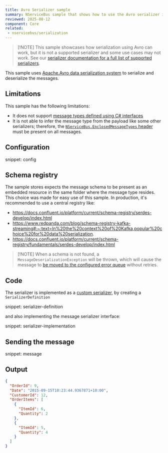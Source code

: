 ```yaml
---
title: Avro Serializer sample
summary: NServiceBus sample that shows how to use the Avro serializer in an endpoint
reviewed: 2025-08-12
component: Core
related:
 - nservicebus/serialization
---
```


> [!NOTE] This sample showcases how serialization using Avro can work, but it is not a supported serializer and some use cases may not work. See our [serializer documentation for a full list of supported serializers](/nservicebus/serialization/#supported-serializers).

This sample uses [Apache.Avro data serialization system](https://www.nuget.org/packages/apache.avro) to serialize and deserialize the messages.

## Limitations

This sample has the following limitations:

- It does not support [message types defined using C# interfaces](/master/nservicebus/messaging/messages-as-interfaces.md)
- It is not able to infer the message type from the payload like some other serializers; therefore, the [`NServiceBus.EnclosedMessageTypes` header](/nservicebus/messaging/headers.md#serialization-headers-nservicebus-enclosedmessagetypes) must be present on all messages.

## Configuration

snippet: config

## Schema registry

The sample stores expects the message schema to be present as an embedded resource in the same folder where the message type resides. This choice was made for easy use of this sample. In production, it's recommended to use a central registry like:

- <https://docs.confluent.io/platform/current/schema-registry/serdes-develop/index.html>
- <https://www.redpanda.com/blog/schema-registry-kafka-streaming#:~:text=In%20the%20context%20of%20Kafka,popular%20choice%20for%20data%20serialization>.
- <https://docs.confluent.io/platform/current/schema-registry/fundamentals/serdes-develop/index.html>

> [!NOTE] When a schema is not found, a `MessageDeserializationException` will be thrown, which will cause the message to [be moved to the configured error queue](/nservicebus/recoverability/#fault-handling) without retries.

## Code

The serializer is implemented as a [custom serializer](https://docs.particular.net/nservicebus/serialization/custom-serializer), by creating a `SerializerDefinition`

snippet: serializer-definition

and also implementing the message serializer interface:

snippet: serializer-implementation

## Sending the message

snippet: message

## Output

```json
{
  "OrderId": 9,
  "Date": "2015-09-15T10:23:44.9367871+10:00",
  "CustomerId": 12,
  "OrderItems": [
    {
      "ItemId": 6,
      "Quantity": 2
    },
    {
      "ItemId": 5,
      "Quantity": 4
    }
  ]
}
```
